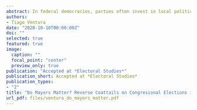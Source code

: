 ```yaml
---
abstract: In federal democracies, parties often invest in local politics as a strategy to improve their performance on upcoming national elections. In this study, I use the concept of reverse coattails to investigate how winning local elections affect upper-level electoral dynamics in Brazil. Using a regression discontinuity design (RDD), I show that parties in Brazil boost their national performance, earning more votes on House elections in districts where their members control local offices. I discuss how access to “pork” controlled by co-partisan House members and mechanical information gains explain these effects. Additionally, I use a Bayesian LASSO algorithm to address data sparsity in RDD designs, and to demonstrate the existence of prolarge party bias on the coattail effects. By disentangling the various effects of winning local elections, this paper contributes to a greater understanding of how parties build electoral strength in fragmented democracies.
authors:
- Tiago Ventura
date: "2020-10-10T00:00:00Z"
doi: ""
selected: true
featured: true
image:
  caption: ""
  focal_point: "center"
  preview_only: true
publication: "Accepted at *Electoral Studies*"
publication_short: Accepted at *Electoral Studies*
publication_types:
- "2"
title: "Do Mayors Matter? Reverse Coattails on Congresional Elections in Brazil"
url_pdf: files/ventura_do_mayors_matter.pdf
---
```

